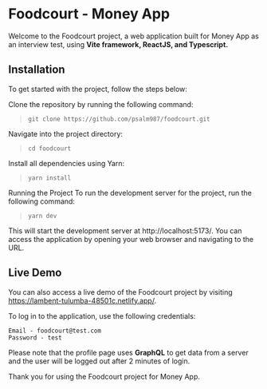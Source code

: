 # Foodcourt - Money App

Welcome to the Foodcourt project, a web application built for Money App as an interview test, using **Vite framework, ReactJS, and Typescript.**

## Installation

To get started with the project, follow the steps below:

Clone the repository by running the following command:

> `git clone https://github.com/psalm987/foodcourt.git`

Navigate into the project directory:

> `cd foodcourt`

Install all dependencies using Yarn:

> `yarn install`

Running the Project
To run the development server for the project, run the following command:

> `yarn dev`

This will start the development server at http://localhost:5173/. You can access the application by opening your web browser and navigating to the URL.

## Live Demo

You can also access a live demo of the Foodcourt project by visiting https://lambent-tulumba-48501c.netlify.app/.

To log in to the application, use the following credentials:

```
Email - foodcourt@test.com
Password - test
```

Please note that the profile page uses **GraphQL** to get data from a server and the user will be logged out after 2 minutes of login.

Thank you for using the Foodcourt project for Money App.
